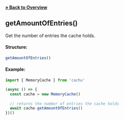 [**» Back to Overview**](https://github.com/azurydev/cachu#features)

## getAmountOfEntries()

Get the number of entries the cache holds.

#### Structure:

```js
getAmountOfEntries()
```

#### Example:

```js
import { MemoryCache } from 'cachu'

(async () => {
  const cache = new MemoryCache()
  
  // returns the number of entries the cache holds
  await cache.getAmountOfEntries()
})()
```